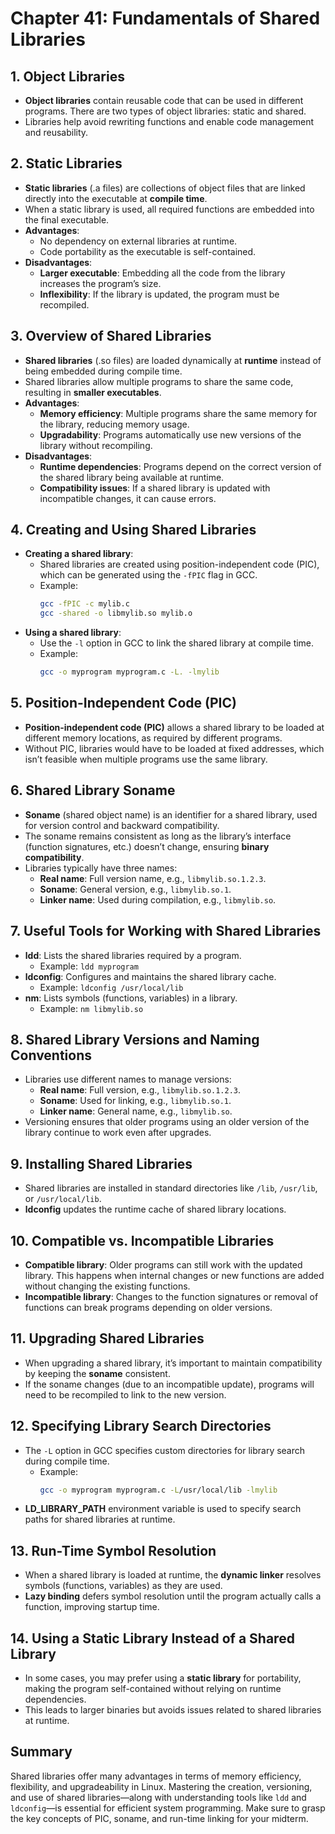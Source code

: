 # Chapter 41: Fundamentals of Shared Libraries

## 1. Object Libraries
- **Object libraries** contain reusable code that can be used in different programs. There are two types of object libraries: static and shared.
- Libraries help avoid rewriting functions and enable code management and reusability.

## 2. Static Libraries
- **Static libraries** (.a files) are collections of object files that are linked directly into the executable at **compile time**.
- When a static library is used, all required functions are embedded into the final executable.
- **Advantages**:
  - No dependency on external libraries at runtime.
  - Code portability as the executable is self-contained.
- **Disadvantages**:
  - **Larger executable**: Embedding all the code from the library increases the program’s size.
  - **Inflexibility**: If the library is updated, the program must be recompiled.

## 3. Overview of Shared Libraries
- **Shared libraries** (.so files) are loaded dynamically at **runtime** instead of being embedded during compile time.
- Shared libraries allow multiple programs to share the same code, resulting in **smaller executables**.
- **Advantages**:
  - **Memory efficiency**: Multiple programs share the same memory for the library, reducing memory usage.
  - **Upgradability**: Programs automatically use new versions of the library without recompiling.
- **Disadvantages**:
  - **Runtime dependencies**: Programs depend on the correct version of the shared library being available at runtime.
  - **Compatibility issues**: If a shared library is updated with incompatible changes, it can cause errors.

## 4. Creating and Using Shared Libraries
- **Creating a shared library**:
  - Shared libraries are created using position-independent code (PIC), which can be generated using the `-fPIC` flag in GCC.
  - Example:
    ```bash
    gcc -fPIC -c mylib.c
    gcc -shared -o libmylib.so mylib.o
    ```
- **Using a shared library**:
  - Use the `-l` option in GCC to link the shared library at compile time.
  - Example:
    ```bash
    gcc -o myprogram myprogram.c -L. -lmylib
    ```

## 5. Position-Independent Code (PIC)
- **Position-independent code (PIC)** allows a shared library to be loaded at different memory locations, as required by different programs.
- Without PIC, libraries would have to be loaded at fixed addresses, which isn’t feasible when multiple programs use the same library.

## 6. Shared Library Soname
- **Soname** (shared object name) is an identifier for a shared library, used for version control and backward compatibility.
- The soname remains consistent as long as the library’s interface (function signatures, etc.) doesn’t change, ensuring **binary compatibility**.
- Libraries typically have three names:
  - **Real name**: Full version name, e.g., `libmylib.so.1.2.3`.
  - **Soname**: General version, e.g., `libmylib.so.1`.
  - **Linker name**: Used during compilation, e.g., `libmylib.so`.

## 7. Useful Tools for Working with Shared Libraries
- **ldd**: Lists the shared libraries required by a program.
  - Example: `ldd myprogram`
- **ldconfig**: Configures and maintains the shared library cache.
  - Example: `ldconfig /usr/local/lib`
- **nm**: Lists symbols (functions, variables) in a library.
  - Example: `nm libmylib.so`

## 8. Shared Library Versions and Naming Conventions
- Libraries use different names to manage versions:
  - **Real name**: Full version, e.g., `libmylib.so.1.2.3`.
  - **Soname**: Used for linking, e.g., `libmylib.so.1`.
  - **Linker name**: General name, e.g., `libmylib.so`.
- Versioning ensures that older programs using an older version of the library continue to work even after upgrades.

## 9. Installing Shared Libraries
- Shared libraries are installed in standard directories like `/lib`, `/usr/lib`, or `/usr/local/lib`.
- **ldconfig** updates the runtime cache of shared library locations.

## 10. Compatible vs. Incompatible Libraries
- **Compatible library**: Older programs can still work with the updated library. This happens when internal changes or new functions are added without changing the existing functions.
- **Incompatible library**: Changes to the function signatures or removal of functions can break programs depending on older versions.

## 11. Upgrading Shared Libraries
- When upgrading a shared library, it’s important to maintain compatibility by keeping the **soname** consistent.
- If the soname changes (due to an incompatible update), programs will need to be recompiled to link to the new version.

## 12. Specifying Library Search Directories
- The `-L` option in GCC specifies custom directories for library search during compile time.
  - Example:
    ```bash
    gcc -o myprogram myprogram.c -L/usr/local/lib -lmylib
    ```
- **LD_LIBRARY_PATH** environment variable is used to specify search paths for shared libraries at runtime.

## 13. Run-Time Symbol Resolution
- When a shared library is loaded at runtime, the **dynamic linker** resolves symbols (functions, variables) as they are used.
- **Lazy binding** defers symbol resolution until the program actually calls a function, improving startup time.

## 14. Using a Static Library Instead of a Shared Library
- In some cases, you may prefer using a **static library** for portability, making the program self-contained without relying on runtime dependencies.
- This leads to larger binaries but avoids issues related to shared libraries at runtime.

## Summary
Shared libraries offer many advantages in terms of memory efficiency, flexibility, and upgradeability in Linux. Mastering the creation, versioning, and use of shared libraries—along with understanding tools like `ldd` and `ldconfig`—is essential for efficient system programming. Make sure to grasp the key concepts of PIC, soname, and run-time linking for your midterm.
